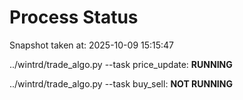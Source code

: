# Process Status

Snapshot taken at: 2025-10-09 15:15:47

../wintrd/trade_algo.py --task price_update: **RUNNING**

../wintrd/trade_algo.py --task buy_sell: **NOT RUNNING**

